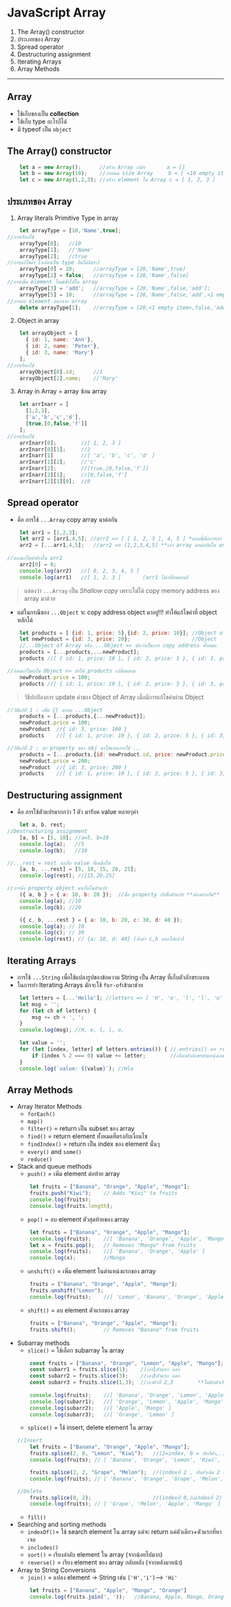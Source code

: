# JavaScript Array
1. The Array() constructor
2. ประเภทของ Array
3. Spread operator
4. Destructuring assignment
5. Iterating Arrays
6. Array Methods 
---
## Array
* ใช้เก็บของเป็น **collection** 
* ใช้เก็บ type อะไรก็ได้
* มี typeof เป็น `object`

## The Array() constructor
```JavaScript
    let a = new Array();      //สร้าง Array เปล่า       a = []
    let b = new Array(10);    //กำหนด size Array     b = [ <10 empty items> ]
    let c = new Array(1,2,3); //สร้าง element ใน Array c = [ 1, 2, 3 ]
```
## ประเภทของ Array
1. Array literals Primitive Type in array
```JavaScript
    let arrayType = [10,'Name',true];
//การเรียกใช้
    arrayType[0];   //10
    arrayType[1];   //'Name'
    arrayType[2];   //true
//การแก้ไขค่า (แปลงเป็น type อื่นได้อิสระ)
    arrayType[0] = 20;      //arrayType = [20,'Name',true]
    arrayType[2] = false;   //arrayType = [20,'Name',false]
//การเพิ่ม element ใหม่เข้าไปใน array
    arrayType[3] = 'add';   //arrayType = [20,'Name',false,'add'];
    arrayType[5] = 10;      //arrayType = [20,'Name',false,'add',<1 empty item>, 10 ];
//การลบ element ออกจาก array
    delete arrayType[1];    //arrayType = [20,<1 empty item>,false,'add',<1 empty item>, 10 ];
```
2. Object in array
```JavaScript
    let arrayObject = [
      { id: 1, name: 'Ann'},
      { id: 2, name: 'Peter'},
      { id: 3, name: 'Mary'}
    ];
//การเรียกใช้
    arrayObject[0].id;      //1
    arrayObject[2].name;    //'Mary'
```
3. Array in Array = array ซ้อน array
```JavaScript
    let arrInarr = [
      [1,2,3],
      ['a','b','c','d'],
      [true,[0,false,'f']]
    ];
//การเรียกใช้
    arrInarr[0];        //[ 1, 2, 3 ]
    arrInarr[0][1];     //2
    arrInarr[1]         //[ 'a', 'b', 'c', 'd' ]
    arrInarr[1][2];     //'c'
    arrInarr[2];        //[true,[0,false,'f']]
    arrInarr[2][1];     //[0,false,'f']
    arrInarr[2][1][0];  //0
```

## Spread operator
* คือ การใช้ `...Array` copy array มาต่อกัน
```JavaScript
    let arr1 = [1,2,3];
    let arr2 = [arr1,4,5]; //arr2 => [ [ 1, 2, 3 ], 4, 5 ] *แบบนี้คือการเอา array มาเก็บไว้ใน array (array ซ้อน array)
    arr2 = [...arr1,4,5];   //arr2 => [1,2,3,4,5] **เอา array มาต่อกันใน array เดียว**
    
//ลองแก้ไขค่าข้างใน arr2
    arr2[0] = 0;
    console.log(arr2)   //[ 0, 2, 3, 4, 5 ]
    console.log(arr1)   //[ 1, 2, 3 ]       (arr1 ไม่เปลี่ยนตาม)
```
   > แสดงว่า `...Array` เป็น _Shallow copy_ เพราะไม่ได้ copy memory address ของ array มาด้วย 

* แต่ในกรณีของ `...Object` จะ copy address object มาอยู่!!! ทำให้แก้ไขค่าที่ object หลักได้
```JavaScript
    let products = [ {id: 1, price: 5},{id: 2, price: 10}]; //Object of Array
    let newProduct = {id: 3, price: 20};                    //Object
    //...Object of Array หรือ ...Object => นับว่าเป็นการ copy address ทั้งหมด
    products = [...products,...newProduct]; 
    products //[ { id: 1, price: 10 }, { id: 2, price: 5 }, { id: 3, price: 20 } ]

//ลองแก้ไขค่าใน Object >> ทำให้ products เปลี่ยนตาม
    newProduct.price = 100;
    products //[ { id: 1, price: 10 }, { id: 2, price: 5 }, { id: 3, price: 100 } ]
```
   > วิธีปกป้องการ update ค่าของ Object of Array เมื่อมีการแก้ไขค่าผ่าน Object
```JavaScript
//วิธีแก้ที่ 1 : เพิ่ม {} ครอบ ...Object
    products = [...products,{...newProduct}]; 
    newProduct.price = 100;
    newProduct  //{ id: 3, price: 100 }
    products    //[ { id: 1, price: 10 }, { id: 2, price: 5 }, { id: 3, price: 20 } ]

//วิธีแก้ที่ 2 : นำ property ของ obj มาใส่แทนการใช้ ...
    products = [...products,{id: newProduct.id, price: newProduct.price}]; 
    newProduct.price = 200;
    newProduct  //{ id: 3, price: 200 }
    products    //[ { id: 1, price: 10 }, { id: 2, price: 5 }, { id: 3, price: 20 } ]
```
## Destructuring assignment
* คือ การใช้ตัวแปรมากกว่า 1 ตัว มารับค value หลายๆค่า
```JavaScript
    let a, b, rest;
//Destructuring assignment
    [a, b] = [5, 10]; //a=5, b=10
    console.log(a);   //5
    console.log(b);   //10

//...rest = rest จะเก็บ value ที่เหลือให้
    [a, b, ...rest] = [5, 10, 15, 20, 25];
    console.log(rest); //[15,20,25]

//การดึง property object มาเก็บในตัวแปร
    ({ a, b } = { a: 10, b: 20 });  //ชื่อ property กับชื่อตัวแปร **ต้องตรงกัน**
    console.log(a); //10
    console.log(b); //20

    ({ c, b, ...rest } = { a: 10, b: 20, c: 30, d: 40 });
    console.log(a); // 10
    console.log(c); // 30
    console.log(rest); // {a: 10, d: 40} (ดึงค่า c,b ออกไปแล้ว)
```
## Iterating Arrays
* การใช้ `...String` เพื่อใช้แปลงรูปของข้อความ String เป็น Array ที่เก็บตัวอักขระแทน
* ในการทำ Iterating Arrays มักจะใช้ `for-of`เข้ามาช่วย
```JavaScript
    let letters = [...'Hello']; //letters => [ 'H', 'e', 'l', 'l', 'o' ]
    let msg = '';
    for (let ch of letters) {
        msg += ch + ', ';
    }
    console.log(msg); //H, e, l, l, o,
    
    let value = '';
    for (let [index, letter] of letters.entries()) { //.entries() => return key,value
        if (index % 2 === 0) value += letter;        //เลือกตัวอักษรตำแหน่งเลขคู่
    }
    console.log(`value: ${value}`); //Hlo
```
## Array Methods 
* Array Iterator Methods
    * `forEach()`
    * `map()` 
    * `filter()` = return เป็น subset ของ array
    * `find()` = return element ทั้งหมดที่ตรงกับเงื่อนไข
    * `findIndex()` = return เป็น index ของ element นั้นๆ
    * `every()` and `some()`
    * `reduce()`
* Stack and queue methods
    * `push()` = เพิ่ม element ต่อท้าย array
    ```JavaScript
        let fruits = ["Banana", "Orange", "Apple", "Mango"];
        fruits.push("Kiwi");    // Adds "Kiwi" to fruits
        console.log(fruits);
        console.log(fruits.length);
    ```
    * `pop()` = ลบ element ตัวสุดท้ายของ array
    ```JavaScript
        let fruits = ["Banana", "Orange", "Apple", "Mango"];
        console.log(fruits);    //[ 'Banana', 'Orange', 'Apple', 'Mango' ]
        let x = fruits.pop();   // Removes "Mango" from fruits
        console.log(fruits);    //[ 'Banana', 'Orange', 'Apple' ]
        console.log(x);         //Mango
    ```
    * `unshift()` = เพิ่ม element ในตำแหน่งแรกของ array
    ```JavaScript
        fruits = ["Banana", "Orange", "Apple", "Mango"];
        fruits.unshift("Lemon"); 
        console.log(fruits);    //[ 'Lemon', 'Banana', 'Orange', 'Apple', 'Mango' ]
    ```
    * `shift()` = ลบ element ตัวแรกของ array
    ```JavaScript
        fruits = ["Banana", "Orange", "Apple", "Mango"];
        fruits.shift();         // Removes "Banana" from fruits
    ```
* Subarray methods 
    * `slice()` = ใช้เลือก subarray ใน array
    ```JavaScript
        const fruits = ["Banana", "Orange", "Lemon", "Apple", "Mango"];
        const subarr1 = fruits.slice(1);    //เอา1ตัวแรก ออก
        const subarr2 = fruits.slice(3);    //เอา3ตัวแรก ออก
        const subarr3 = fruits.slice(1,3);  //เอาตัวที่ 2,3        **ไม่นับตัวเริ่มต้น
        
        console.log(fruits);    //[ 'Banana', 'Orange', 'Lemon', 'Apple', 'Mango' ]
        console.log(subarr1);   //[ 'Orange', 'Lemon', 'Apple', 'Mango' ]
        console.log(subarr2);   //[ 'Apple', 'Mango' ]
        console.log(subarr3);   //[ 'Orange', 'Lemon' ]
    ```
    * `splice()` = ใช้ insert, delete element ใน array
    ```JavaScript
    //Insert
        let fruits = ["Banana", "Orange", "Apple", "Mango"];
        fruits.splice(2, 0, "Lemon", "Kiwi");   //(2=index, 0 = ทับกี่ตัว,..ของที่จะแทรก..)
        console.log(fruits); // [ 'Banana', 'Orange', 'Lemon', 'Kiwi', 'Apple', 'Mango' ]

        fruits.splice(2, 2, "Grape", "Melon");  //(indexที่ 2 , ทับตัวเดิม 2 ตัว,..ของที่จะแทรกทับลงไป..)
        console.log(fruits); // [ 'Banana', 'Orange', 'Grape', 'Melon', 'Apple', 'Mango' ]

    //Delete
        fruits.splice(0, 2);                    //(indexที่ 0,ถึงindexที่ 2) = delete ออก
        console.log(fruits); // [ 'Grape', 'Melon', 'Apple', 'Mango' ]   
    ```
    * `fill()`
* Searching and sorting methods
    * `indexOf()`= ใช้ search element ใน array แต่จะ return แค่ตัวเดียว+ตัวแรกที่หาเจอ
    * `includes()`
    * `sort()` = เรียงลำดับ element ใน array (จากน้อยไปมาก) 
    * `reverse()` = เรียง element ของ array กลับหลัง (จากหลังมาหน้า)
* Array to String Conversions
    * `join()` = แปลง element -> String เช่น `['H','i']`--> `'Hi'`
    ```JavaScript
        let fruits = ["Banana", "Apple", "Mango", "Orange"]
        console.log(fruits.join(', '));   //Banana, Apple, Mango, Orange
    ```
